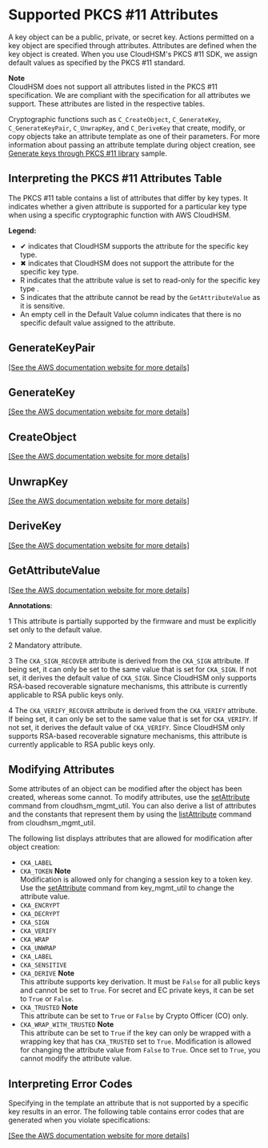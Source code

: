 # Supported PKCS \#11 Attributes<a name="pkcs11-attributes"></a>

A key object can be a public, private, or secret key\. Actions permitted on a key object are specified through attributes\. Attributes are defined when the key object is created\. When you use CloudHSM's PKCS \#11 SDK, we assign default values as specified by the PKCS \#11 standard\.

**Note**  
CloudHSM does not support all attributes listed in the PKCS \#11 specification\. We are compliant with the specification for all attributes we support\. These attributes are listed in the respective tables\.

Cryptographic functions such as `C_CreateObject`, `C_GenerateKey`, `C_GenerateKeyPair`, `C_UnwrapKey`, and `C_DeriveKey` that create, modify, or copy objects take an attribute template as one of their parameters\. For more information about passing an attribute template during object creation, see [Generate keys through PKCS \#11 library](https://github.com/aws-samples/aws-cloudhsm-pkcs11-examples/blob/master/src/generate/generate.c#L24-L183) sample\.

## Interpreting the PKCS \#11 Attributes Table<a name="pkcs11-attributes-interpreting"></a>

The PKCS \#11 table contains a list of attributes that differ by key types\. It indicates whether a given attribute is supported for a particular key type when using a specific cryptographic function with AWS CloudHSM\.

**Legend:**
+ ✔ indicates that CloudHSM supports the attribute for the specific key type\.
+ ✖ indicates that CloudHSM does not support the attribute for the specific key type\.
+ R indicates that the attribute value is set to read\-only for the specific key type \.
+ S indicates that the attribute cannot be read by the `GetAttributeValue` as it is sensitive\.
+ An empty cell in the Default Value column indicates that there is no specific default value assigned to the attribute\.

## GenerateKeyPair<a name="generatekeypair"></a>

[\[See the AWS documentation website for more details\]](http://docs.aws.amazon.com/cloudhsm/latest/userguide/pkcs11-attributes.html)

## GenerateKey<a name="generatekey"></a>

[\[See the AWS documentation website for more details\]](http://docs.aws.amazon.com/cloudhsm/latest/userguide/pkcs11-attributes.html)

## CreateObject<a name="createobject"></a>

[\[See the AWS documentation website for more details\]](http://docs.aws.amazon.com/cloudhsm/latest/userguide/pkcs11-attributes.html)

## UnwrapKey<a name="unwrapkey"></a>

[\[See the AWS documentation website for more details\]](http://docs.aws.amazon.com/cloudhsm/latest/userguide/pkcs11-attributes.html)

## DeriveKey<a name="derivekey"></a>

[\[See the AWS documentation website for more details\]](http://docs.aws.amazon.com/cloudhsm/latest/userguide/pkcs11-attributes.html)

## GetAttributeValue<a name="getattributevalue"></a>

[\[See the AWS documentation website for more details\]](http://docs.aws.amazon.com/cloudhsm/latest/userguide/pkcs11-attributes.html)

**Annotations**:

1 This attribute is partially supported by the firmware and must be explicitly set only to the default value\.

2 Mandatory attribute\.

3 The `CKA_SIGN_RECOVER` attribute is derived from the `CKA_SIGN` attribute\. If being set, it can only be set to the same value that is set for `CKA_SIGN`\. If not set, it derives the default value of `CKA_SIGN`\. Since CloudHSM only supports RSA\-based recoverable signature mechanisms, this attribute is currently applicable to RSA public keys only\.

4 The `CKA_VERIFY_RECOVER` attribute is derived from the `CKA_VERIFY` attribute\. If being set, it can only be set to the same value that is set for `CKA_VERIFY`\. If not set, it derives the default value of `CKA_VERIFY`\. Since CloudHSM only supports RSA\-based recoverable signature mechanisms, this attribute is currently applicable to RSA public keys only\.

## Modifying Attributes<a name="modify-attr"></a>

Some attributes of an object can be modified after the object has been created, whereas some cannot\. To modify attributes, use the [setAttribute](cloudhsm_mgmt_util-setAttribute.md) command from cloudhsm\_mgmt\_util\. You can also derive a list of attributes and the constants that represent them by using the [listAttribute](cloudhsm_mgmt_util-listAttributes.md) command from cloudhsm\_mgmt\_util\.

The following list displays attributes that are allowed for modification after object creation:
+ `CKA_LABEL`
+ `CKA_TOKEN`
**Note**  
Modification is allowed only for changing a session key to a token key\. Use the [setAttribute](key_mgmt_util-setAttribute.md) command from key\_mgmt\_util to change the attribute value\.
+ `CKA_ENCRYPT`
+ `CKA_DECRYPT`
+ `CKA_SIGN`
+ `CKA_VERIFY`
+ `CKA_WRAP`
+ `CKA_UNWRAP`
+ `CKA_LABEL`
+ `CKA_SENSITIVE`
+ `CKA_DERIVE`
**Note**  
This attribute supports key derivation\. It must be `False` for all public keys and cannot be set to `True`\. For secret and EC private keys, it can be set to `True` or `False`\.
+ `CKA_TRUSTED`
**Note**  
This attribute can be set to `True` or `False` by Crypto Officer \(CO\) only\.
+ `CKA_WRAP_WITH_TRUSTED`
**Note**  
This attribute can be set to `True` if the key can only be wrapped with a wrapping key that has `CKA_TRUSTED` set to `True`\. Modification is allowed for changing the attribute value from `False` to `True`\. Once set to `True`, you cannot modify the attribute value\. 

## Interpreting Error Codes<a name="attr-errors"></a>

Specifying in the template an attribute that is not supported by a specific key results in an error\. The following table contains error codes that are generated when you violate specifications:

[\[See the AWS documentation website for more details\]](http://docs.aws.amazon.com/cloudhsm/latest/userguide/pkcs11-attributes.html)